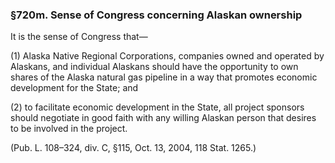 ### §720m. Sense of Congress concerning Alaskan ownership ###

It is the sense of Congress that—

(1) Alaska Native Regional Corporations, companies owned and operated by Alaskans, and individual Alaskans should have the opportunity to own shares of the Alaska natural gas pipeline in a way that promotes economic development for the State; and

(2) to facilitate economic development in the State, all project sponsors should negotiate in good faith with any willing Alaskan person that desires to be involved in the project.

(Pub. L. 108–324, div. C, §115, Oct. 13, 2004, 118 Stat. 1265.)